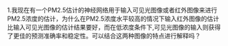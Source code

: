 1.我现在有一个PM2.5估计的神经网络用于输入可见光图像或者红外图像来进行PM2.5浓度的估计，为什么在PM2.5浓度水平较高的情况下输入红外图像的估计比输入可见光图像的估计结果要好，而在低浓度条件下,可见光图像的输入则获得了更佳的预测准确率和稳定性。可以结合这两种图像的特点进行解释吗？